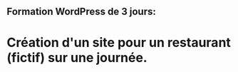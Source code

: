 ## Formation WordPress de 3 jours:

# Création d'un site pour un restaurant (fictif) sur une journée.